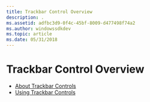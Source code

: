 ```yaml
---
title: Trackbar Control Overview
description: .
ms.assetid: adfbc3d9-0f4c-45bf-8009-d477498f74a2
ms.author: windowssdkdev
ms.topic: article
ms.date: 05/31/2018
---
```


# Trackbar Control Overview

-   [About Trackbar Controls](trackbar-controls.md)
-   [Using Trackbar Controls](using-trackbar-controls.md)

 

 




